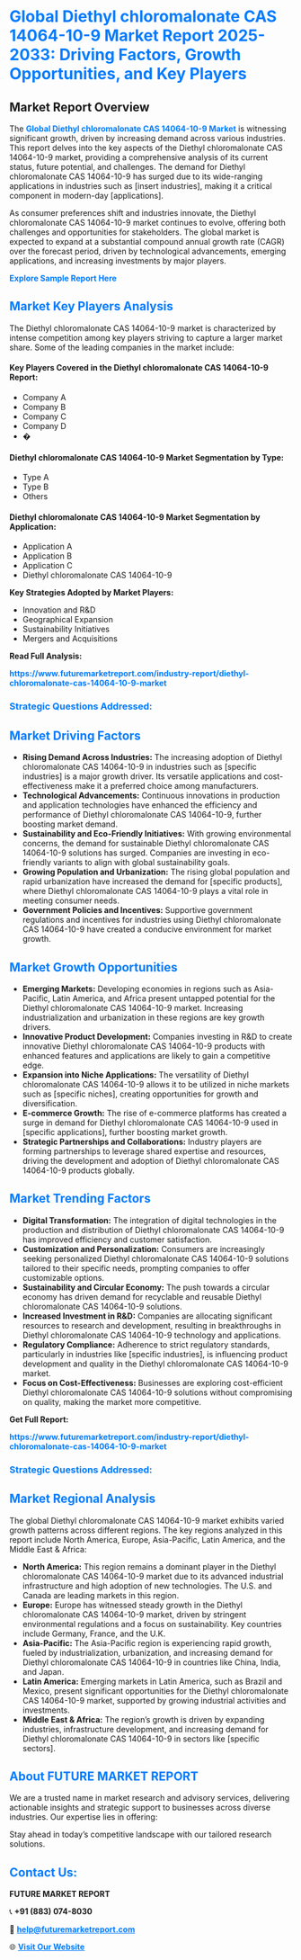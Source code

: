 <h1 style="color: #007BFF;">Global Diethyl chloromalonate CAS 14064-10-9 Market Report 2025-2033: Driving Factors, Growth Opportunities, and Key Players</h1>

<section id="overview">
<h2>Market Report Overview</h2>
<p>The <a href="https://www.futuremarketreport.com/industry-report/diethyl-chloromalonate-cas-14064-10-9-market" style="color: #007BFF; text-decoration: none;"><strong>Global Diethyl chloromalonate CAS 14064-10-9 Market</strong></a> is witnessing significant growth, driven by increasing demand across various industries. This report delves into the key aspects of the Diethyl chloromalonate CAS 14064-10-9 market, providing a comprehensive analysis of its current status, future potential, and challenges. The demand for Diethyl chloromalonate CAS 14064-10-9 has surged due to its wide-ranging applications in industries such as [insert industries], making it a critical component in modern-day [applications].</p>
<p>As consumer preferences shift and industries innovate, the Diethyl chloromalonate CAS 14064-10-9 market continues to evolve, offering both challenges and opportunities for stakeholders. The global market is expected to expand at a substantial compound annual growth rate (CAGR) over the forecast period, driven by technological advancements, emerging applications, and increasing investments by major players.</p>
</section>

<section id="overview">
<p><a href="https://www.futuremarketreport.com/request-sample/reportId=112098" style="color: #007BFF; text-decoration: none;"><strong>Explore Sample Report Here</strong></a></p>
</section>

<section id="key-players">
<h2 style="color: #007BFF;">Market Key Players Analysis</h2>
<p>The Diethyl chloromalonate CAS 14064-10-9 market is characterized by intense competition among key players striving to capture a larger market share. Some of the leading companies in the market include:</p>
<h4>Key Players Covered in the Diethyl chloromalonate CAS 14064-10-9 Report:</h4>
<ul><li>Company A</li><li>Company B</li><li>Company C</li><li>Company D</li><li>�</li></ul>
<h4>Diethyl chloromalonate CAS 14064-10-9 Market Segmentation by Type:</h4>
<ul><li>Type A</li><li>Type B</li><li>Others</li></ul>

<h4>Diethyl chloromalonate CAS 14064-10-9 Market Segmentation by Application:</h4>
<ul><li>Application A</li><li>Application B</li><li>Application C</li><li>Diethyl chloromalonate CAS 14064-10-9</li></ul>
<p><strong>Key Strategies Adopted by Market Players:</strong></p>
<ul>
<li>Innovation and R&D</li>
<li>Geographical Expansion</li>
<li>Sustainability Initiatives</li>
<li>Mergers and Acquisitions</li>
</ul>
</section>

<section>
<p><strong>Read Full Analysis: </strong></p><a href="https://www.futuremarketreport.com/industry-report/diethyl-chloromalonate-cas-14064-10-9-market" style="color: #007BFF; text-decoration: none;"><strong>https://www.futuremarketreport.com/industry-report/diethyl-chloromalonate-cas-14064-10-9-market</strong></a>
<h3 style="color: #007BFF;">Strategic Questions Addressed:</h3>
</section>

<section id="driving-factors">
<h2 style="color: #007BFF;">Market Driving Factors</h2>
<ul>
<li><strong>Rising Demand Across Industries:</strong> The increasing adoption of Diethyl chloromalonate CAS 14064-10-9 in industries such as [specific industries] is a major growth driver. Its versatile applications and cost-effectiveness make it a preferred choice among manufacturers.</li>
<li><strong>Technological Advancements:</strong> Continuous innovations in production and application technologies have enhanced the efficiency and performance of Diethyl chloromalonate CAS 14064-10-9, further boosting market demand.</li>
<li><strong>Sustainability and Eco-Friendly Initiatives:</strong> With growing environmental concerns, the demand for sustainable Diethyl chloromalonate CAS 14064-10-9 solutions has surged. Companies are investing in eco-friendly variants to align with global sustainability goals.</li>
<li><strong>Growing Population and Urbanization:</strong> The rising global population and rapid urbanization have increased the demand for [specific products], where Diethyl chloromalonate CAS 14064-10-9 plays a vital role in meeting consumer needs.</li>
<li><strong>Government Policies and Incentives:</strong> Supportive government regulations and incentives for industries using Diethyl chloromalonate CAS 14064-10-9 have created a conducive environment for market growth.</li>
</ul>
</section>

<section id="growth-opportunities">
<h2 style="color: #007BFF;">Market Growth Opportunities</h2>
<ul>
<li><strong>Emerging Markets:</strong> Developing economies in regions such as Asia-Pacific, Latin America, and Africa present untapped potential for the Diethyl chloromalonate CAS 14064-10-9 market. Increasing industrialization and urbanization in these regions are key growth drivers.</li>
<li><strong>Innovative Product Development:</strong> Companies investing in R&D to create innovative Diethyl chloromalonate CAS 14064-10-9 products with enhanced features and applications are likely to gain a competitive edge.</li>
<li><strong>Expansion into Niche Applications:</strong> The versatility of Diethyl chloromalonate CAS 14064-10-9 allows it to be utilized in niche markets such as [specific niches], creating opportunities for growth and diversification.</li>
<li><strong>E-commerce Growth:</strong> The rise of e-commerce platforms has created a surge in demand for Diethyl chloromalonate CAS 14064-10-9 used in [specific applications], further boosting market growth.</li>
<li><strong>Strategic Partnerships and Collaborations:</strong> Industry players are forming partnerships to leverage shared expertise and resources, driving the development and adoption of Diethyl chloromalonate CAS 14064-10-9 products globally.</li>
</ul>
</section>

<section id="trending-factors">
<h2 style="color: #007BFF;">Market Trending Factors</h2>
<ul>
<li><strong>Digital Transformation:</strong> The integration of digital technologies in the production and distribution of Diethyl chloromalonate CAS 14064-10-9 has improved efficiency and customer satisfaction.</li>
<li><strong>Customization and Personalization:</strong> Consumers are increasingly seeking personalized Diethyl chloromalonate CAS 14064-10-9 solutions tailored to their specific needs, prompting companies to offer customizable options.</li>
<li><strong>Sustainability and Circular Economy:</strong> The push towards a circular economy has driven demand for recyclable and reusable Diethyl chloromalonate CAS 14064-10-9 solutions.</li>
<li><strong>Increased Investment in R&D:</strong> Companies are allocating significant resources to research and development, resulting in breakthroughs in Diethyl chloromalonate CAS 14064-10-9 technology and applications.</li>
<li><strong>Regulatory Compliance:</strong> Adherence to strict regulatory standards, particularly in industries like [specific industries], is influencing product development and quality in the Diethyl chloromalonate CAS 14064-10-9 market.</li>
<li><strong>Focus on Cost-Effectiveness:</strong> Businesses are exploring cost-efficient Diethyl chloromalonate CAS 14064-10-9 solutions without compromising on quality, making the market more competitive.</li>
</ul>
</section>

<section>
<p><strong>Get Full Report: </strong></p><a href="https://www.futuremarketreport.com/industry-report/diethyl-chloromalonate-cas-14064-10-9-market" style="color: #007BFF; text-decoration: none;"><strong>https://www.futuremarketreport.com/industry-report/diethyl-chloromalonate-cas-14064-10-9-market</strong></a>
<h3 style="color: #007BFF;">Strategic Questions Addressed:</h3>
</section>


<section id="regional-analysis">
<h2 style="color: #007BFF;">Market Regional Analysis</h2>
<p>The global Diethyl chloromalonate CAS 14064-10-9 market exhibits varied growth patterns across different regions. The key regions analyzed in this report include North America, Europe, Asia-Pacific, Latin America, and the Middle East & Africa:</p>
<ul>
<li><strong>North America:</strong> This region remains a dominant player in the Diethyl chloromalonate CAS 14064-10-9 market due to its advanced industrial infrastructure and high adoption of new technologies. The U.S. and Canada are leading markets in this region.</li>
<li><strong>Europe:</strong> Europe has witnessed steady growth in the Diethyl chloromalonate CAS 14064-10-9 market, driven by stringent environmental regulations and a focus on sustainability. Key countries include Germany, France, and the U.K.</li>
<li><strong>Asia-Pacific:</strong> The Asia-Pacific region is experiencing rapid growth, fueled by industrialization, urbanization, and increasing demand for Diethyl chloromalonate CAS 14064-10-9 in countries like China, India, and Japan.</li>
<li><strong>Latin America:</strong> Emerging markets in Latin America, such as Brazil and Mexico, present significant opportunities for the Diethyl chloromalonate CAS 14064-10-9 market, supported by growing industrial activities and investments.</li>
<li><strong>Middle East & Africa:</strong> The region’s growth is driven by expanding industries, infrastructure development, and increasing demand for Diethyl chloromalonate CAS 14064-10-9 in sectors like [specific sectors].</li>
</ul>
</section>

<footer>
<h2 style="color: #007BFF;">About FUTURE MARKET REPORT</h2>
<p>We are a trusted name in market research and advisory services, delivering actionable insights and strategic support to businesses across diverse industries. Our expertise lies in offering:</p>

<p>Stay ahead in today’s competitive landscape with our tailored research solutions.</p>

<h2 style="color: #007BFF;">Contact Us:</h2>
<p><strong>FUTURE MARKET REPORT</strong></p>
<p>📞 <strong>+91 (883) 074-8030</strong></p>
<p>📧 <strong><a href="mailto:help@futuremarketreport.com" style="color: #007BFF;">help@futuremarketreport.com</a></strong></p>
<p>🌐 <strong><a href="https://www.futuremarketreport.com/" style="color: #007BFF;">Visit Our Website</a></strong></p>
</footer>